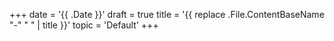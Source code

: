 +++
date = '{{ .Date }}'
draft = true
title = '{{ replace .File.ContentBaseName "-" " " | title }}'
topic = 'Default'
+++
